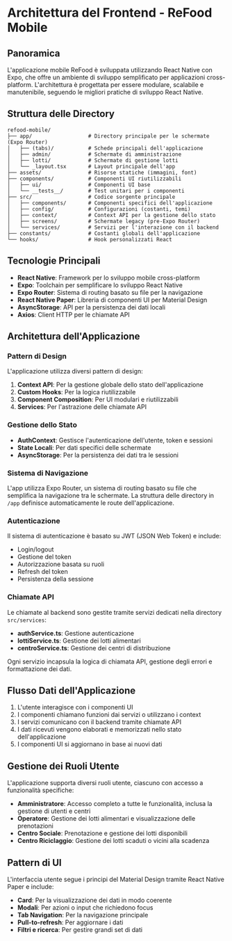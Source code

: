 # Architettura del Frontend - ReFood Mobile

## Panoramica

L'applicazione mobile ReFood è sviluppata utilizzando React Native con Expo, che offre un ambiente di sviluppo semplificato per applicazioni cross-platform. L'architettura è progettata per essere modulare, scalabile e manutenibile, seguendo le migliori pratiche di sviluppo React Native.

## Struttura delle Directory

```
refood-mobile/
├── app/                  # Directory principale per le schermate (Expo Router)
│   ├── (tabs)/           # Schede principali dell'applicazione
│   ├── admin/            # Schermate di amministrazione
│   ├── lotti/            # Schermate di gestione lotti
│   └── _layout.tsx       # Layout principale dell'app
├── assets/               # Risorse statiche (immagini, font)
├── components/           # Componenti UI riutilizzabili
│   ├── ui/               # Componenti UI base
│   └── __tests__/        # Test unitari per i componenti
├── src/                  # Codice sorgente principale
│   ├── components/       # Componenti specifici dell'applicazione
│   ├── config/           # Configurazioni (costanti, temi)
│   ├── context/          # Context API per la gestione dello stato
│   ├── screens/          # Schermate legacy (pre-Expo Router)
│   └── services/         # Servizi per l'interazione con il backend
├── constants/            # Costanti globali dell'applicazione
└── hooks/                # Hook personalizzati React
```

## Tecnologie Principali

- **React Native**: Framework per lo sviluppo mobile cross-platform
- **Expo**: Toolchain per semplificare lo sviluppo React Native
- **Expo Router**: Sistema di routing basato su file per la navigazione
- **React Native Paper**: Libreria di componenti UI per Material Design
- **AsyncStorage**: API per la persistenza dei dati locali
- **Axios**: Client HTTP per le chiamate API

## Architettura dell'Applicazione

### Pattern di Design

L'applicazione utilizza diversi pattern di design:

1. **Context API**: Per la gestione globale dello stato dell'applicazione
2. **Custom Hooks**: Per la logica riutilizzabile
3. **Component Composition**: Per UI modulari e riutilizzabili
4. **Services**: Per l'astrazione delle chiamate API

### Gestione dello Stato

- **AuthContext**: Gestisce l'autenticazione dell'utente, token e sessioni
- **State Locali**: Per dati specifici delle schermate
- **AsyncStorage**: Per la persistenza dei dati tra le sessioni

### Sistema di Navigazione

L'app utilizza Expo Router, un sistema di routing basato su file che semplifica la navigazione tra le schermate. La struttura delle directory in `/app` definisce automaticamente le route dell'applicazione.

### Autenticazione

Il sistema di autenticazione è basato su JWT (JSON Web Token) e include:

- Login/logout
- Gestione del token
- Autorizzazione basata su ruoli
- Refresh del token
- Persistenza della sessione

### Chiamate API

Le chiamate al backend sono gestite tramite servizi dedicati nella directory `src/services`:

- **authService.ts**: Gestione autenticazione
- **lottiService.ts**: Gestione dei lotti alimentari
- **centroService.ts**: Gestione dei centri di distribuzione

Ogni servizio incapsula la logica di chiamata API, gestione degli errori e formattazione dei dati.

## Flusso Dati dell'Applicazione

1. L'utente interagisce con i componenti UI
2. I componenti chiamano funzioni dai servizi o utilizzano i context
3. I servizi comunicano con il backend tramite chiamate API
4. I dati ricevuti vengono elaborati e memorizzati nello stato dell'applicazione
5. I componenti UI si aggiornano in base ai nuovi dati

## Gestione dei Ruoli Utente

L'applicazione supporta diversi ruoli utente, ciascuno con accesso a funzionalità specifiche:

- **Amministratore**: Accesso completo a tutte le funzionalità, inclusa la gestione di utenti e centri
- **Operatore**: Gestione dei lotti alimentari e visualizzazione delle prenotazioni
- **Centro Sociale**: Prenotazione e gestione dei lotti disponibili
- **Centro Riciclaggio**: Gestione dei lotti scaduti o vicini alla scadenza

## Pattern di UI

L'interfaccia utente segue i principi del Material Design tramite React Native Paper e include:

- **Card**: Per la visualizzazione dei dati in modo coerente
- **Modali**: Per azioni o input che richiedono focus
- **Tab Navigation**: Per la navigazione principale
- **Pull-to-refresh**: Per aggiornare i dati
- **Filtri e ricerca**: Per gestire grandi set di dati 